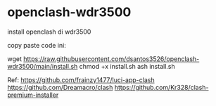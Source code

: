 # openclash-wdr3500
install openclash di wdr3500

copy paste code ini:

wget https://raw.githubusercontent.com/dsantos3526/openclash-wdr3500/main/install.sh
chmod +x install.sh
ash install.sh


Ref:
https://github.com/frainzy1477/luci-app-clash
https://github.com/Dreamacro/clash
https://github.com/Kr328/clash-premium-installer

